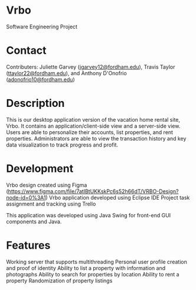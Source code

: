 # Vrbo
Software Engineering Project

# Contact
Contributers: Juliette Garvey (jgarvey12@fordham.edu), Travis Taylor (ttaylor22@fordham.edu), and Anthony D'Onofrio (adonofrio10@fordham.edu)

# Description
This is our desktop application version of the vacation home rental site, Vrbo. It contains an application/client-side view and a server-side view. Users are able to personalize their accounts, list properties, and rent properties. Administrators are able to view the transaction history and key data visualization to track progress and profit. 

# Development
Vrbo design created using Figma (https://www.figma.com/file/7atIBtUKKskPc6s52h66dT/VRBO-Design?node-id=0%3A1) 
Vrbo application developed using Eclipse IDE
Project task assignment and tracking using Trello

This application was developed using Java Swing for front-end GUI components and Java. 


# Features
Working server that supports multithreading 
Personal user profile creation and proof of identity
Ability to list a property with information and photographs
Ability to search for properties by location
Ability to rent a property
Randomization of property listings
